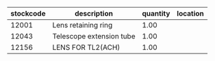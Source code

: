 |stockcode|description|quantity|location|
|---------|-----------|--------|--------|
|12001|Lens retaining ring|1.00||
|12043|Telescope extension tube|1.00||
|12156|LENS FOR TL2(ACH)|1.00||
